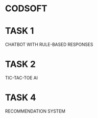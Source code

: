 # CODSOFT

# TASK 1
CHATBOT WITH RULE-BASED RESPONSES

# TASK 2
TIC-TAC-TOE AI

# TASK 4
 RECOMMENDATION SYSTEM
